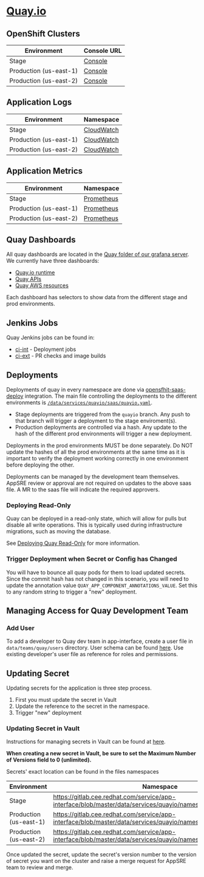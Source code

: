 # [Quay.io](https://quay.io/)

## OpenShift Clusters

| Environment | Console URL |
| --- | --- |
|Stage|[Console](https://console-openshift-console.apps.quays02ue1.s6d1.p1.openshiftapps.com/)|
|Production (us-east-1)|[Console](https://console-openshift-console.apps.quayp01ue1.n7b1.p1.openshiftapps.com/)|
|Production (us-east-2)|[Console](https://console-openshift-console.apps.quayp02ue2.h5h6.p1.openshiftapps.com/)|

## Application Logs

| Environment | Namespace |
| --- | --- |
|Stage|[CloudWatch](https://console.aws.amazon.com/cloudwatch/home?region=us-east-1#logEventViewer:group=quay)|
|Production (us-east-1)|[CloudWatch](https://console.aws.amazon.com/cloudwatch/home?region=us-east-1#logStream:group=osd-us-east-1/quay/app;streamFilter=typeLogStreamPrefix)|
|Production (us-east-2)|[CloudWatch](https://console.aws.amazon.com/cloudwatch/home?region=us-east-1#logStream:group=osd-us-east-2/quay/app;streamFilter=typeLogStreamPrefix)|

## Application Metrics

| Environment | Namespace |
| --- | --- |
|Stage|[Prometheus](https://prometheus.quays02ue1.devshift.net/graph)|
|Production (us-east-1)|[Prometheus](https://prometheus.quayp01ue1.devshift.net/graph)|
|Production (us-east-2)|[Prometheus](https://prometheus.quayp02ue2.devshift.net/graph)|

## Quay Dashboards

All quay dashboards are located in the [Quay folder of our grafana server](https://grafana.app-sre.devshift.net). We currently have three dashboards:

* [Quay.io runtime](https://grafana.app-sre.devshift.net/d/_BkydJaWz/quay-io-runtime?orgId=1&refresh=1m)
* [Quay APIs](https://grafana.app-sre.devshift.net/d/JIOgB0ZGk/quay-apis?orgId=1&refresh=1m)
* [Quay AWS resources](https://grafana.app-sre.devshift.net/d/_BkydJaWqprod1234/quay-aws-resources-us-east-1?orgId=1&refresh=1m)

Each dashboard has selectors to show data from the different stage and prod environments.

## Jenkins Jobs

Quay Jenkins jobs can be found in:

* [ci-int](https://ci.int.devshift.net/view/quayio) - Deployment jobs
* [ci-ext](https://ci.ext.devshift.net/view/quayio) - PR checks and image builds

## Deployments

Deployments of quay in every namespace are done via [opensfhit-saas-deploy](/docs/app-sre/continuous-delivery-in-app-interface.md) integration. The main file controlling the deployments to the different environments is [`/data/services/quayio/saas/quayio.yaml`](data/services/quayio/saas/quayio.yaml).

* Stage deployments are triggered from the `quayio` branch. Any push to that branch will trigger a deployment to the stage enviroment(s).
* Production deployments are controlled via a hash. Any update to the hash of the different prod environments will trigger a new deployment.

Deployments in the prod environments MUST be done separately. Do NOT update the hashes of all the prod environments at the same time as it is important to verify the deployment working correctly in one environment before deploying the other.

Deployments can be managed by the development team themselves. AppSRE review or approval are not required on updates to the above saas file. A MR to the saas file will indicate the required approvers.

### Deploying Read-Only

Quay can be deployed in a read-only state, which will allow for pulls but disable all write operations. This is typically used during infrastructure migrations, such as moving the database.

See [Deploying Quay Read-Only](services/read-only.md) for more information.

### Trigger Deployment when Secret or Config has Changed

You will have to bounce all quay pods for them to load updated secrets. Since the commit hash has not changed in this scenario, you will need to update the annotation value `QUAY_APP_COMPONENT_ANNOTATIONS_VALUE`. Set this to any random string to trigger a "new" deployment.

## Managing Access for Quay Development Team

### Add User

To add a developer to Quay dev team in app-interface, create a user file in `data/teams/quay/users` directory. User schema can be found [here](../../../../app-interface/README.md#add-or-modify-a-user-accessusers-1yml). Use existing developer's user file as reference for roles and permissions.

## Updating Secret

Updating secrets for the application is three step process.
1. First you must update the secret in Vault
2. Update the reference to the secret in the namespace.
3. Trigger "new" deployment

### Updating Secret in Vault

Instructions for managing secrets in Vault can be found at [here](https://gitlab.cee.redhat.com/service/app-interface#manage-secrets-via-app-interface-openshiftnamespace-1yml-using-vault).

**When creating a new secret in Vault, be sure to set the Maximum Number of Versions field to 0 (unlimited).**

Secrets' exact location can be found in the files namespaces

| Environment | Namespace |
| --- | --- |
|Stage|https://gitlab.cee.redhat.com/service/app-interface/blob/master/data/services/quayio/namespaces/quays02ue1.yml|
|Production (us-east-1)|https://gitlab.cee.redhat.com/service/app-interface/blob/master/data/services/quayio/namespaces/quayp01ue1.yml|
|Production (us-east-2)|https://gitlab.cee.redhat.com/service/app-interface/blob/master/data/services/quayio/namespaces/quayp02ue2.yml|

Once updated the secret, update the secret's version number to the version of secret you want on the cluster and raise a merge request for AppSRE team to review and merge.
